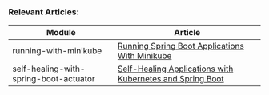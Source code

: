 ### Relevant Articles: 

Module | Article
--|--
running-with-minikube | [Running Spring Boot Applications With Minikube](http://www.baeldung.com/spring-boot-minikube)
self-healing-with-spring-boot-actuator | [Self-Healing Applications with Kubernetes and Spring Boot](https://www.baeldung.com/spring-boot-kubernetes-self-healing-apps)